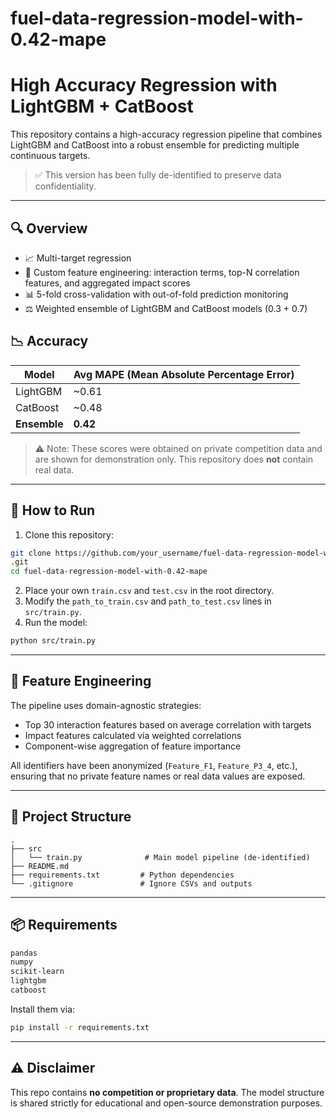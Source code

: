 # fuel-data-regression-model-with-0.42-mape
# High Accuracy Regression with LightGBM + CatBoost

This repository contains a high-accuracy regression pipeline that combines LightGBM and CatBoost into a robust ensemble for predicting multiple continuous targets.

> ✅ This version has been fully de-identified to preserve data confidentiality.

---

## 🔍 Overview

* 📈 Multi-target regression
* 🧠 Custom feature engineering: interaction terms, top-N correlation features, and aggregated impact scores
* 📊 5-fold cross-validation with out-of-fold prediction monitoring
* ⚖️ Weighted ensemble of LightGBM and CatBoost models (0.3 + 0.7)

## 📉 Accuracy

| Model        | Avg MAPE (Mean Absolute Percentage Error) |
| ------------ | ----------------------------------------- |
| LightGBM     | \~0.61                                    |
| CatBoost     | \~0.48                                    |
| **Ensemble** | **0.42**                                  |

> ⚠️ Note: These scores were obtained on private competition data and are shown for demonstration only. This repository does **not** contain real data.

---

## 🧪 How to Run

1. Clone this repository:

```bash
git clone https://github.com/your_username/fuel-data-regression-model-with-0.42-mape
.git
cd fuel-data-regression-model-with-0.42-mape
```

2. Place your own `train.csv` and `test.csv` in the root directory.
3. Modify the `path_to_train.csv` and `path_to_test.csv` lines in `src/train.py`.
4. Run the model:

```bash
python src/train.py
```

---

## 🧠 Feature Engineering

The pipeline uses domain-agnostic strategies:

* Top 30 interaction features based on average correlation with targets
* Impact features calculated via weighted correlations
* Component-wise aggregation of feature importance

All identifiers have been anonymized (`Feature_F1`, `Feature_P3_4`, etc.), ensuring that no private feature names or real data values are exposed.

---

## 📂 Project Structure

```
.
├── src
│   └── train.py              # Main model pipeline (de-identified)
├── README.md
├── requirements.txt         # Python dependencies
└── .gitignore               # Ignore CSVs and outputs
```

---

## 📦 Requirements

```txt
pandas
numpy
scikit-learn
lightgbm
catboost
```

Install them via:

```bash
pip install -r requirements.txt
```

---

## ⚠️ Disclaimer

This repo contains **no competition or proprietary data**. The model structure is shared strictly for educational and open-source demonstration purposes.
